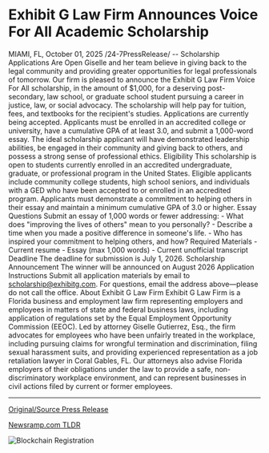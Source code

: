 # Exhibit G Law Firm Announces Voice For All Academic Scholarship

MIAMI, FL, October 01, 2025 /24-7PressRelease/ -- Scholarship Applications Are Open  Giselle and her team believe in giving back to the legal community and providing greater opportunities for legal professionals of tomorrow. Our firm is pleased to announce the Exhibit G Law Firm Voice For All scholarship, in the amount of $1,000, for a deserving post-secondary, law school, or graduate school student pursuing a career in justice, law, or social advocacy. The scholarship will help pay for tuition, fees, and textbooks for the recipient's studies.  Applications are currently being accepted. Applicants must be enrolled in an accredited college or university, have a cumulative GPA of at least 3.0, and submit a 1,000-word essay. The ideal scholarship applicant will have demonstrated leadership abilities, be engaged in their community and giving back to others, and possess a strong sense of professional ethics.  Eligibility  This scholarship is open to students currently enrolled in an accredited undergraduate, graduate, or professional program in the United States. Eligible applicants include community college students, high school seniors, and individuals with a GED who have been accepted to or enrolled in an accredited program. Applicants must demonstrate a commitment to helping others in their essay and maintain a minimum cumulative GPA of 3.0 or higher.  Essay Questions  Submit an essay of 1,000 words or fewer addressing:  - What does "improving the lives of others" mean to you personally? - Describe a time when you made a positive difference in someone's life. - Who has inspired your commitment to helping others, and how?  Required Materials  - Current resume - Essay (max 1,000 words) - Current unofficial transcript  Deadline  The deadline for submission is July 1, 2026.  Scholarship Announcement  The winner will be announced on August 2026  Application Instructions  Submit all application materials by email to scholarship@exhibitg.com. For questions, email the address above—please do not call the office.  About Exhibit G Law Firm  Exhibit G Law Firm is a Florida business and employment law firm representing employers and employees in matters of state and federal business laws, including application of regulations set by the Equal Employment Opportunity Commission (EEOC). Led by attorney Giselle Gutierrez, Esq., the firm advocates for employees who have been unfairly treated in the workplace, including pursuing claims for wrongful termination and discrimination, filing sexual harassment suits, and providing experienced representation as a job retaliation lawyer in Coral Gables, FL. Our attorneys also advise Florida employers of their obligations under the law to provide a safe, non-discriminatory workplace environment, and can represent businesses in civil actions filed by current or former employees. 

---

[Original/Source Press Release](https://www.24-7pressrelease.com/press-release/527310/exhibit-g-law-firm-announces-voice-for-all-academic-scholarship)
                    

[Newsramp.com TLDR](https://newsramp.com/curated-news/exhibit-g-law-firm-launches-1000-voice-for-all-scholarship/0661252a6980e2013a798da727fe7355) 

 

 



![Blockchain Registration](https://cdn.newsramp.app/24-7PressRelease/qrcode/2510/1/norao0pm.webp)